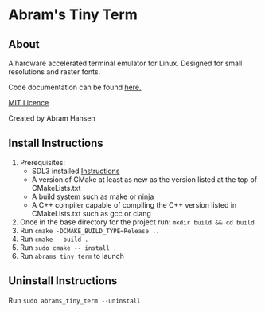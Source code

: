 # Abram's Tiny Term

## About

A hardware accelerated terminal emulator for Linux.
Designed for small resolutions and raster fonts.

Code documentation can be found [here.](/docs/documentation.md)

[MIT Licence](/LICENCE)

Created by Abram Hansen

## Install Instructions

1. Prerequisites:
    * SDL3 installed [Instructions](https://github.com/libsdl-org/SDL/blob/main/docs/README-cmake.md)
    * A version of CMake at least as new as the version listed at the top of CMakeLists.txt
    * A build system such as make or ninja
    * A C++ compiler capable of compiling the C++ version listed in CMakeLists.txt such as gcc or clang
2. Once in the base directory for the project run: `mkdir build && cd build`
3. Run `cmake -DCMAKE_BUILD_TYPE=Release ..`
4. Run `cmake --build .`
5. Run `sudo cmake -- install .`
6. Run `abrams_tiny_term` to launch

## Uninstall Instructions

Run `sudo abrams_tiny_term --uninstall`
